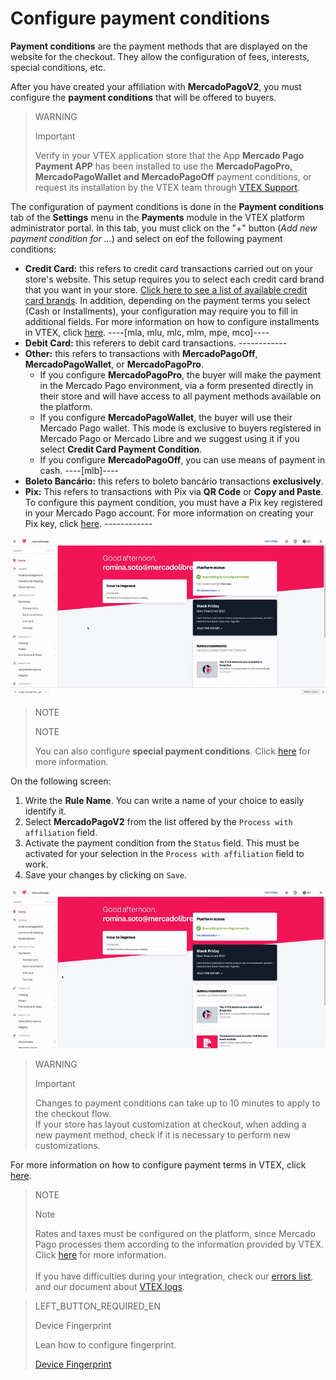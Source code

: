 # Configure payment conditions

**Payment conditions** are the payment methods that are displayed on the website for the checkout. They allow the configuration of fees, interests, special conditions, etc.

After you have created your affiliation with **MercadoPagoV2**, you must configure the **payment conditions** that will be offered to buyers.

> WARNING
>
> Important
>
> Verify in your VTEX application store that the App **Mercado Pago Payment APP** has been installed to use the **MercadoPagoPro, MercadoPagoWallet and MercadoPagoOff**  payment conditions, or request its installation by the VTEX team through [VTEX Support](https://help.vtex.com/en/support).

The configuration of payment conditions is done in the **Payment conditions** tab of the **Settings** menu in the **Payments** module in the VTEX platform administrator portal. In this tab, you must click on the "+" button (*Add new payment condition for ...*) and select on eof the following payment conditions:

* **Credit Card:** this refers to credit card transactions carried out on your store's website. This setup requires you to select each credit card brand that you want in your store. [Click here to see a list of available credit card brands](https://www.mercadopago[FAKER][URL][DOMAIN]/developers/en/guides/plugins/unofficial/vtex/payment-methods). In addition, depending on the payment terms you select (Cash or Installments), your configuration may require you to fill in additional fields. For more information on how to configure installments in VTEX, click [here](https://help.vtex.com/en/tutorial/condicoes-de-pagamento--tutorials_455#parcelado-sem-juros). ----[mla, mlu, mlc, mlm, mpe, mco]----
* **Debit Card:** this referers to debit card transactions. ------------
* **Other:** this refers to transactions with  **MercadoPagoOff**, **MercadoPagoWallet**, or **MercadoPagoPro**.
  * If you configure **MercadoPagoPro**, the buyer will make the payment in the Mercado Pago environment, via a form presented directly in their store and will have access to all payment methods available on the platform.
  * If you configure **MercadoPagoWallet**, the buyer will use their Mercado Pago wallet. This mode is exclusive to buyers registered in Mercado Pago or Mercado Libre and we suggest using it if you select **Credit Card Payment Condition**.
  * If you configure **MercadoPagoOff**, you can use means of payment in cash.  ----[mlb]----
* **Boleto Bancário:** this refers to boleto bancário transactions **exclusively**.
* **Pix:** This refers to transactions with Pix via **QR Code** or **Copy and Paste**. To configure this payment condition, you must have a Pix key registered in your Mercado Pago account. For more information on creating your Pix key, click [here](https://www.mercadopago[FAKER][URL][DOMAIN]/stop/pix?url=https%3A%2F%2Fwww.mercadopago.com.br%2Fadmin-pix-keys%2Fmy-keys&authentication_mode=required). ------------

![Configure payment plans](/images/vtex/paymentconditions-en.gif)

> NOTE
>
> NOTE
> 
> You can also configure **special payment conditions**. Click [here](https://help.vtex.com/en/tutorial/condicoes-especiais--tutorials_456?&utm_source=admin) for more information.

On the following screen:

1. Write the **Rule Name**. You can write a name of your choice to easily identify it.
2. Select **MercadoPagoV2** from the list offered by the `Process with affiliation` field.
3. Activate the payment condition from the `Status` field. This must be activated for your selection in the `Process with affiliation` field to work.
4. Save your changes by clicking on `Save`.

![Credit card configuration](/images/vtex/paymentconditions-cc-en.gif)

> WARNING
>
> Important
> 
> Changes to payment conditions can take up to 10 minutes to apply to the checkout flow.
> <br>
> If your store has layout customization at checkout, when adding a new payment method, check if it is necessary to perform new customizations.

For more information on how to configure payment terms in VTEX, click [here](https://help.vtex.com/en/tutorial/condicoes-de-pagamento--tutorials_455).

> NOTE
>
> Note
> 
> Rates and taxes must be configured on the platform, since Mercado Pago processes them according to the information provided by VTEX. Click [here](https://help.vtex.com/en/tutorial/creando-la-tasaimpuesto/) for more information.
> <br>
> <br>
> If you have difficulties during your integration, check our [errors list](https://www.mercadopago[FAKER][URL][DOMAIN]/developers/en/guides/plugins/unofficial/vtex/common-errors), and our document about [VTEX logs](https://www.mercadopago[FAKER][URL][DOMAIN]/developers/en/guides/plugins/unofficial/vtex/logs).

> LEFT_BUTTON_REQUIRED_EN
>
> Device Fingerprint
>
> Lean how to configure fingerprint.
>
> [Device Fingerprint](https://www.mercadopago[FAKER][URL][DOMAIN]/developers/en/guides/plugins/unofficial/vtex/device-fingerprint)
